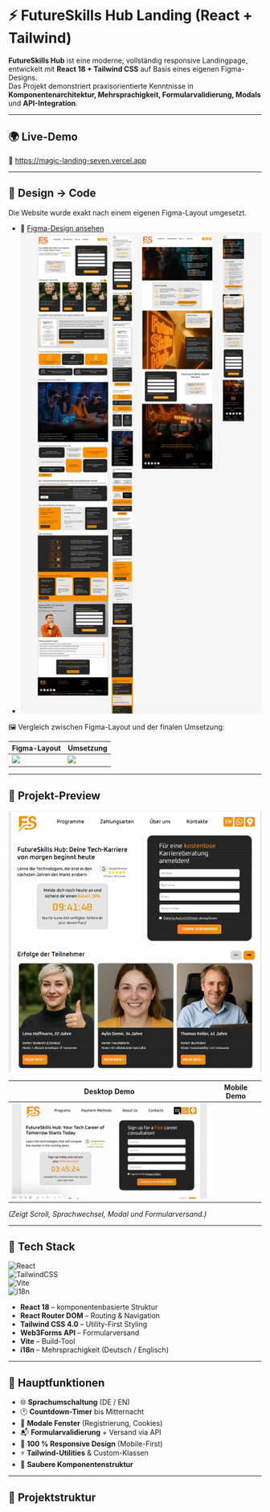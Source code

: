 # ⚡ FutureSkills Hub Landing (React + Tailwind)

**FutureSkills Hub** ist eine moderne, vollständig responsive Landingpage, entwickelt mit **React 18 + Tailwind CSS** auf Basis eines eigenen Figma-Designs.  
Das Projekt demonstriert praxisorientierte Kenntnisse in **Komponentenarchitektur, Mehrsprachigkeit, Formularvalidierung, Modals** und **API-Integration**.

---

## 🌍 Live-Demo  
🔗 <a href="https://magic-landing-seven.vercel.app" target="_blank">https://magic-landing-seven.vercel.app</a>

---

## 🎨 Design → Code  
Die Website wurde exakt nach einem eigenen Figma-Layout umgesetzt.

- 🎨 <a href="https://www.figma.com/proto/gEYP2Ff7j1c2Hia4MkVdkO/Untitled?node-id=0-1&t=yjzE33JsR1OeIi2R-1" target="_blank">Figma-Design ansehen</a>  
- <img src="src/assets/figma.webp" alt="Figma Design" />

🖼️ Vergleich zwischen Figma-Layout und der finalen Umsetzung:

| Figma-Layout | Umsetzung |
|--------------|------------|
| <img src="src/assets/figma-desktop.png" width="400"/> | <img src="src/assets/preview-desktop.png" width="230"/> |
---

## 🎥 Projekt-Preview  
 <img src="src/assets/promo1.webp"/> 

| Desktop Demo | Mobile Demo |
|---------------|--------------|
| <img src="src/assets/toggler.gif" width="400"/> |



*(Zeigt Scroll, Sprachwechsel, Modal und Formularversand.)*

---

## 🧩 Tech Stack  
![React](https://img.shields.io/badge/React-18-blue?logo=react&logoColor=white)  
![TailwindCSS](https://img.shields.io/badge/TailwindCSS-4.0-38B2AC?style=flat-square&logo=tailwindcss&logoColor=white)  
![Vite](https://img.shields.io/badge/Vite-Fast-lightgrey?logo=vite&logoColor=yellow)  
![i18n](https://img.shields.io/badge/Multilingual-DE%20%2F%20EN-green)

- **React 18** – komponentenbasierte Struktur  
- **React Router DOM** – Routing & Navigation  
- **Tailwind CSS 4.0** – Utility-First Styling  
- **Web3Forms API** – Formularversand  
- **Vite** – Build-Tool  
- **i18n** – Mehrsprachigkeit (Deutsch / Englisch)

---

## 🚀 Hauptfunktionen  
- 🌐 **Sprachumschaltung** (DE / EN)  
- 🕐 **Countdown-Timer** bis Mitternacht  
- 💬 **Modale Fenster** (Registrierung, Cookies)  
- 📬 **Formularvalidierung** + Versand via API  
- 📱 **100 % Responsive Design** (Mobile-First)  
- ⚡ **Tailwind-Utilities** & Custom-Klassen  
- 🧠 **Saubere Komponentenstruktur**

---

## 📂 Projektstruktur  

